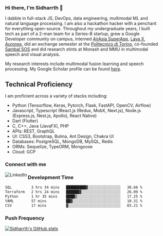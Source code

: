 ### Hi there, I'm Sidharrth 👋

I dabble in full-stack JS, DevOps, data engineering, multimodal ML and natural language processing. I am also a hackathon hacker with a penchant for everything open-source. Throughout my undergraduate years, I built tech as part of a 2-man team for a Series-B startup, grew a Google Developer community on campus, interned [AirAsia SuperApp](https://airasia.com/), [Lava X](https://lavax.co/), [Auronex](http://auronex.com/), did an exchange semester at the [Politecnico di Torino](https://www.polito.it/), co-founded [Sambal SOS](https://www.sambalsos.com/) and did research stints at Monash and MMU in multimodal speech and visual analysis. 

My research interests include multimodal fusion learning and speech processing. My Google Scholar profile can be found [here](https://scholar.google.com/citations?hl=en&user=9biRWAMAAAAJ).

## Technical Proficiency
I am proficient across a variety of stacks including:
- Python (Tensorflow, Keras, Pytorch, Flask, FastAPI, OpenCV, Airflow)
- Javascript, Typescript (React.js (Redux, MobX, Next.js), Node.js (Express.js, Nest.js, Apollo), React Native)
- Dart (Flutter)
- C, C++, Java (JavaFX), PHP
- APIs: REST, GraphQL
- UI: CSS3, Bootstrap, Bulma, Ant Design, Chakra UI
- Databases: PostgreSQL, MongoDB, MySQL, Redis
- ORMs: Sequelize, TypeORM, Mongoose
- Cloud: GCP

### Connect with me

[<img align="left" alt="LinkedIn" src="https://img.shields.io/badge/linkedin-%230077B5.svg?&style=for-the-badge&logo=linkedin&logoColor=white" />][linkedin]

### Development Time
<!--START_SECTION:waka-->

```txt
SQL         3 hrs 34 mins   █████████▓░░░░░░░░░░░░░░░   38.66 %
Terraform   2 hrs 24 mins   ██████▓░░░░░░░░░░░░░░░░░░   26.09 %
Python      1 hr 35 mins    ████▒░░░░░░░░░░░░░░░░░░░░   17.25 %
YAML        57 mins         ██▓░░░░░░░░░░░░░░░░░░░░░░   10.31 %
CSV         17 mins         ▓░░░░░░░░░░░░░░░░░░░░░░░░   03.21 %
```

<!--END_SECTION:waka-->

### Push Frequency
[![Sidharrth's GitHub stats](https://github-readme-stats.vercel.app/api?username=sidharrth2002&show_icons=true)](https://github.com/sidharrth2002/github-readme-stats)

[site]: https://sidharrth.me/
[blog]: https://mathsforgeeks.org/blog
[linkedin]: https://www.linkedin.com/in/sidharrth-nagappan/
